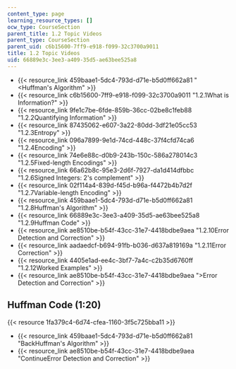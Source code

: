 ```yaml
---
content_type: page
learning_resource_types: []
ocw_type: CourseSection
parent_title: 1.2 Topic Videos
parent_type: CourseSection
parent_uid: c6b15600-7ff9-e918-f099-32c3700a9011
title: 1.2 Topic Videos
uid: 66889e3c-3ee3-a409-35d5-ae63bee525a8
---
```


*   {{< resource_link 459baae1-5dc4-793d-d71e-b5d0ff662a81 "\<Huffman's Algorithm" >}}
*   {{< resource_link c6b15600-7ff9-e918-f099-32c3700a9011 "1.2.1What is Information?" >}}
*   {{< resource_link 9fe1c7be-6fde-859b-36cc-02be8c1feb88 "1.2.2Quantifying Information" >}}
*   {{< resource_link 87435062-e607-3a22-80dd-3df21e05cc53 "1.2.3Entropy" >}}
*   {{< resource_link 096a7899-9e1d-74cd-448c-37f4cfd74ca6 "1.2.4Encoding" >}}
*   {{< resource_link 74e6e88c-d0b9-243b-150c-586a278014c3 "1.2.5Fixed-length Encodings" >}}
*   {{< resource_link 66a62b8c-95e3-2d6f-7927-da1d414dfbbc "1.2.6Signed Integers: 2's complement" >}}
*   {{< resource_link 02f114a4-839d-f45d-b96a-f4472b4b7d2f "1.2.7Variable-length Encoding" >}}
*   {{< resource_link 459baae1-5dc4-793d-d71e-b5d0ff662a81 "1.2.8Huffman's Algorithm" >}}
*   {{< resource_link 66889e3c-3ee3-a409-35d5-ae63bee525a8 "1.2.9Huffman Code" >}}
*   {{< resource_link ae8510be-b54f-43cc-31e7-4418bdbe9aea "1.2.10Error Detection and Correction" >}}
*   {{< resource_link aadaedcf-b694-91fb-b036-d637a819169a "1.2.11Error Correction" >}}
*   {{< resource_link 4405e1ad-ee4c-3bf7-7a4c-c2b35d6760ff "1.2.12Worked Examples" >}}
*   {{< resource_link ae8510be-b54f-43cc-31e7-4418bdbe9aea "\>Error Detection and Correction" >}}

Huffman Code (1:20)
-------------------

{{< resource 1fa379c4-6d74-cfea-1160-3f5c725bba11 >}}

*   {{< resource_link 459baae1-5dc4-793d-d71e-b5d0ff662a81 "BackHuffman's Algorithm" >}}
*   {{< resource_link ae8510be-b54f-43cc-31e7-4418bdbe9aea "ContinueError Detection and Correction" >}}